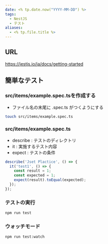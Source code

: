 ```yaml
---
date: <% tp.date.now("YYYY-MM-DD") %>
tags:
  - NestJS
  - テスト
aliases:
  - <% tp.file.title %>
---
```

## URL

https://jestjs.io/ja/docs/getting-started

## 簡単なテスト

### src/items/example.spec.tsを作成する

- ファイル名の末尾に .spec.ts がつくようにする

```bash
touch src/items/example.spec.ts
```

### src/items/example.spec.ts

- describe : テストのディレクトリ
- it : 実施するテスト内容
- expect : テストの条件

```ts
describe('Jset Plactice', () => {
  it('test1', () => {
    const result = 1;
    const expected = 1;
    expect(result).toEqual(expected);
  });
});
```

### テストの実行

```bash
npm run test
```

### ウォッチモード

```bash
npm run test:watch
```